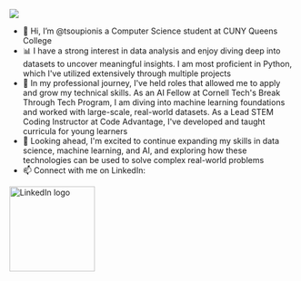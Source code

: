 ![](https://komarev.com/ghpvc/?username=tsoupionis)

- 👋 Hi, I’m @tsoupionis a Computer Science student at CUNY Queens College
- 📊 I have a strong interest in data analysis and enjoy diving deep into datasets to uncover meaningful insights. I am most proficient in Python, which I've utilized extensively through multiple projects 
- 💼 In my professional journey, I've held roles that allowed me to apply and grow my technical skills. As an AI Fellow at Cornell Tech's Break Through Tech Program, I am diving into machine learning foundations and worked with large-scale, real-world datasets. As a Lead STEM Coding Instructor at Code Advantage, I've developed and taught curricula for young learners
- 🔭 Looking ahead, I'm excited to continue expanding my skills in data science, machine learning, and AI, and exploring how these technologies can be used to solve complex real-world problems
- 📫 Connect with me on LinkedIn:
<a href="https://www.linkedin.com/in/thomas-soupionis/">
   <img src="https://encomium.ng/wp-content/uploads/2016/01/LinkedIn-Logo.png" alt="LinkedIn logo" title="Connect on LinkedIn" width="150" height="150">
</a>

<!---
tsoupionis/tsoupionis is a ✨ special ✨ repository because its `README.md` (this file) appears on your GitHub profile.
You can click the Preview link to take a look at your changes.
--->
